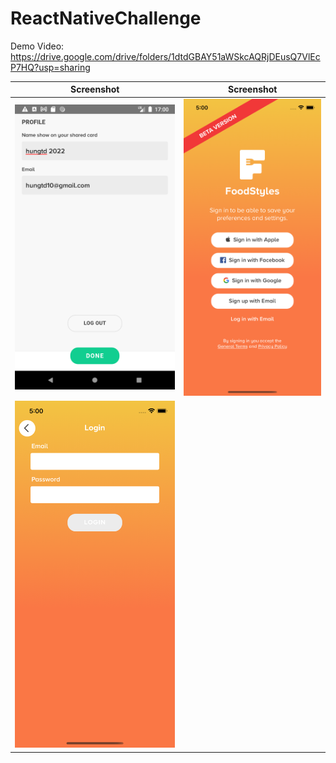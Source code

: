 # ReactNativeChallenge

Demo Video: https://drive.google.com/drive/folders/1dtdGBAY51aWSkcAQRjDEusQ7VlEcP7HQ?usp=sharing

| Screenshot      | Screenshot      |
|-----------------|-----------------|
|![alt text](https://github.com/HarveyTran21/ReactNativeChallenge/blob/master/screenshots/screen_shot_1.png?raw=true)|![alt text](https://github.com/HarveyTran21/ReactNativeChallenge/blob/master/screenshots/screen_shot_2.png?raw=true)|
|![alt text](https://github.com/HarveyTran21/ReactNativeChallenge/blob/master/screenshots/screen_shot_3.png?raw=true)||![alt text](https://github.com/HarveyTran21/ReactNativeChallenge/blob/master/screenshots/screen_shot_4.png?raw=true)|


